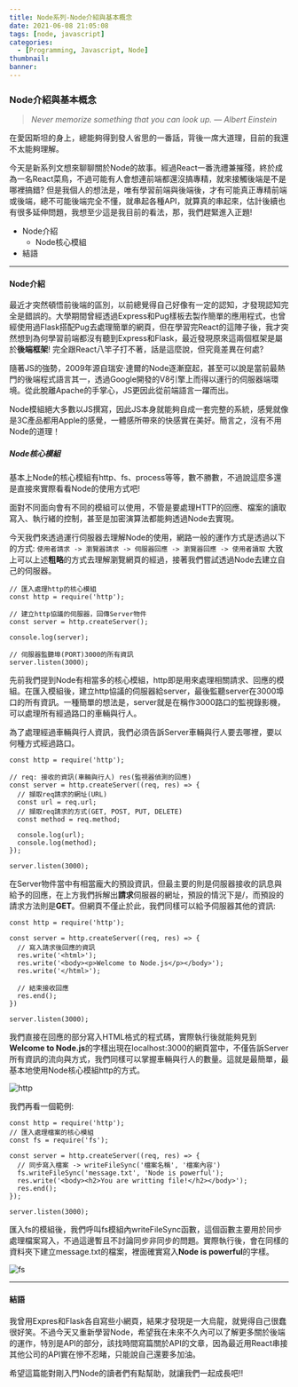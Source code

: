 ```yaml
---
title: Node系列-Node介紹與基本概念
date: 2021-06-08 21:05:08
tags: [node, javascript]
categories:
  - [Programming, Javascript, Node]
thumbnail:
banner:
---
```

### Node介紹與基本概念
> *Never memorize something that you can look up.*
> *― Albert Einstein*

在愛因斯坦的身上，總能夠得到發人省思的一番話，背後一席大道理，目前的我還不太能夠理解。

今天是新系列文想來聊聊關於Node的故事。經過React一番洗禮兼摧殘，終於成為一名React菜鳥，不過可能有人會想連前端都還沒搞專精，就來接觸後端是不是哪裡搞錯? 但是我個人的想法是，唯有學習前端與後端後，才有可能真正專精前端或後端，總不可能後端完全不懂，就串起各種API，就算真的串起來，估計後續也有很多延伸問題，我想至少這是我目前的看法，那，我們趕緊進入正題!

- Node介紹
  - Node核心模組
- 結語

*** 
#### Node介紹
最近才突然頓悟前後端的區別，以前總覺得自己好像有一定的認知，才發現認知完全是錯誤的。大學期間曾經透過Express和Pug樣板去製作簡單的應用程式，也曾經使用過Flask搭配Pug去處理簡單的網頁，但在學習完React的這陣子後，我才突然想到為何學習前端都沒有聽到Express和Flask，最近發現原來這兩個框架是屬於**後端框架**! 完全跟React八竿子打不著，話是這麼說，但究竟差異在何處?

隨著JS的強勢，2009年源自瑞安·達爾的Node逐漸竄起，甚至可以說是當前最熱門的後端程式語言其一，透過Google開發的V8引擎上而得以運行的伺服器端環境。從此脫離Apache的手掌心，JS更因此從前端語言一躍而出。

Node模組絕大多數以JS撰寫，因此JS本身就能夠自成一套完整的系統，感覺就像是3C產品都用Apple的感覺，一體感所帶來的快感實在美好。簡言之，沒有不用Node的道理！

##### Node核心模組
基本上Node的核心模組有http、fs、process等等，數不勝數，不過說這麼多還是直接來實際看看Node的使用方式吧!

面對不同面向會有不同的模組可以使用，不管是要處理HTTP的回應、檔案的讀取寫入、執行緒的控制，甚至是加密演算法都能夠透過Node去實現。

今天我們來透過運行伺服器去理解Node的使用，網路一般的運作方式是透過以下的方式:
`使用者請求 -> 瀏覽器請求 -> 伺服器回應 -> 瀏覽器回應 -> 使用者讀取`
大致上可以上述**粗略**的方式去理解瀏覽網頁的經過，接著我們嘗試透過Node去建立自己的伺服器。

```
// 匯入處理http的核心模組
const http = require('http');

// 建立http協議的伺服器，回傳Server物件
const server = http.createServer();

console.log(server);

// 伺服器監聽埠(PORT)3000的所有資訊
server.listen(3000);
```

先前我們提到Node有相當多的核心模組，http即是用來處理相關請求、回應的模組。在匯入模組後，建立http協議的伺服器給server，最後監聽server在3000埠口的所有資訊。一種簡單的想法是，server就是在稱作3000路口的監視錄影機，可以處理所有經過路口的車輛與行人。

為了處理經過車輛與行人資訊，我們必須告訴Server車輛與行人要去哪裡，要以何種方式經過路口。

```
const http = require('http');

// req: 接收的資訊(車輛與行人) res(監視器偵測的回應)
const server = http.createServer((req, res) => {
  // 擷取req請求的網址(URL)
  const url = req.url;
  // 擷取req請求的方式(GET, POST, PUT, DELETE)
  const method = req.method;

  console.log(url);
  console.log(method);
});

server.listen(3000);
```

在Server物件當中有相當龐大的預設資訊，但最主要的則是伺服器接收的訊息與給予的回應，在上方我們拆解出**請求**伺服器的網址，預設的情況下是/，而預設的請求方法則是**GET**。但網頁不僅止於此，我們同樣可以給予伺服器其他的資訊:

```
const http = require('http');

const server = http.createServer((req, res) => {
  // 寫入請求後回應的資訊
  res.write('<html>');
  res.write('<body><p>Welcome to Node.js</p></body>');
  res.write('</html>');

  // 結束接收回應
  res.end();
})

server.listen(3000);
```

我們直接在回應的部分寫入HTML格式的程式碼，實際執行後就能夠見到**Welcome to Node.js**的字樣出現在localhost:3000的網頁當中，不僅告訴Server所有資訊的流向與方式，我們同樣可以掌握車輛與行人的數量。這就是最簡單，最基本地使用Node核心模組http的方式。

![http](https://i.imgur.com/ZhIBjlv.jpg)

我們再看一個範例:

```
const http = require('http');
// 匯入處理檔案的核心模組
const fs = require('fs');

const server = http.createServer((req, res) => {
  // 同步寫入檔案 -> writeFileSync('檔案名稱', '檔案內容')
  fs.writeFileSync('message.txt', 'Node is powerful');
  res.write('<body><h2>You are writting file!</h2></body>');  
  res.end();
});

server.listen(3000);
```

匯入fs的模組後，我們呼叫fs模組內writeFileSync函數，這個函數主要用於同步處理檔案寫入，不過這邊暫且不討論同步非同步的問題。實際執行後，會在同樣的資料夾下建立message.txt的檔案，裡面確實寫入**Node is powerful**的字樣。

![fs](https://i.imgur.com/rOoKSFf.jpg)

***

#### 結語
我曾用Expres和Flask各自寫些小網頁，結果才發現是一大烏龍，就覺得自己很蠢很好笑。不過今天又重新學習Node，希望我在未來不久內可以了解更多關於後端的運作，特別是API的部分，該找時間寫篇關於API的文章，因為最近用React串接其他公司的API實在慘不忍睹，只能說自己還要多加油。

希望這篇能對剛入門Node的讀者們有點幫助，就讓我們一起成長吧!!